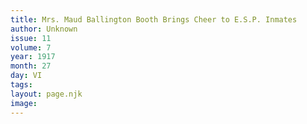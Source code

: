 ```yaml
---
title: Mrs. Maud Ballington Booth Brings Cheer to E.S.P. Inmates
author: Unknown
issue: 11
volume: 7
year: 1917
month: 27
day: VI
tags:
layout: page.njk
image:
---
```



